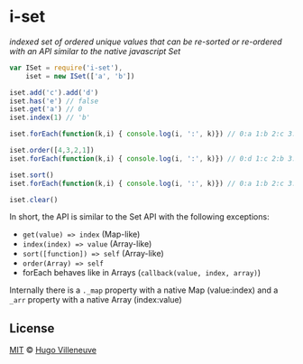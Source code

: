 <!-- markdownlint-disable MD004 MD007 MD010 MD012 MD041 MD022 MD024 MD032 MD036 -->

# i-set

*indexed set of ordered unique values that can be re-sorted or re-ordered with an API similar to the native javascript Set*

```javascript
var ISet = require('i-set'),
    iset = new ISet(['a', 'b'])

iset.add('c').add('d')
iset.has('e') // false
iset.get('a') // 0
iset.index(1) // 'b'

iset.forEach(function(k,i) { console.log(i, ':', k)}) // 0:a 1:b 2:c 3:d

iset.order([4,3,2,1])
iset.forEach(function(k,i) { console.log(i, ':', k)}) // 0:d 1:c 2:b 3:a

iset.sort()
iset.forEach(function(k,i) { console.log(i, ':', k)}) // 0:a 1:b 2:c 3:d

iset.clear()
```

In short, the API is similar to the Set API with the following exceptions:
* `get(value) => index` (Map-like)
* `index(index) => value` (Array-like)
* `sort([function]) => self` (Array-like)
* `order(Array) => self`
* forEach behaves like in Arrays (`callback(value, index, array)`)

Internally there is a `._map` property with a native Map (value:index) and a `_arr` property with a native Array (index:value)


## License

[MIT](http://www.opensource.org/licenses/MIT) © [Hugo Villeneuve](https://github.com/hville)

